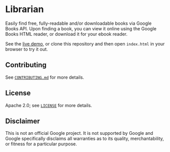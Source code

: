 # Librarian

Easily find free, fully-readable and/or downloadable books via Google Books API.
Upon finding a book, you can view it online using the Google Books HTML reader,
or download it for your ebook reader.

See the [live demo](https://mbrukman.github.io/librarian/), or clone this
repository and then open `index.html` in your browser to try it out.

## Contributing

See [`CONTRIBUTING.md`](CONTRIBUTING.md) for more details.

## License

Apache 2.0; see [`LICENSE`](LICENSE) for more details.

## Disclaimer

This is not an official Google project. It is not supported by Google and Google
specifically disclaims all warranties as to its quality, merchantability, or
fitness for a particular purpose.
